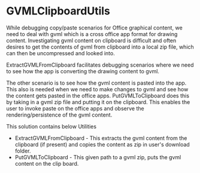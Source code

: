 # GVMLClipboardUtils

While debugging copy/paste scenarios for Office graphical content, we need to deal with gvml which is a cross office app format for drawing content. Investigating gvml content on clipboard is difficult and often desires to get the contents of gvml from clipboard into a local zip file, which can then be uncompressed and looked into.

ExtractGVMLFromClipboard facilitates debugging scenarios where we need to see how the app is converting the drawing content to gvml.

The other scenario is to see how the gvml content is pasted into the app. This also is needed when we need to make changes to gvml and see how the content gets pasted in the office apps. PutGVMLToClipboard does this by taking in a gvml zip file and putting it on the clipboard. This enables the user to invoke paste on the office apps and observe the rendering/persistence of the gvml content.

This solution contains below Utilities

- ExtractGVMLFromClipboard - This extracts the gvml content from the clipboard (if present) and copies the content as zip in user's download folder.
- PutGVMLToClipboard - This given path to a gvml zip, puts the gvml content on the clip board.
